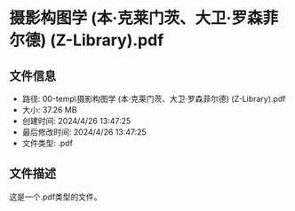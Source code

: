 ﻿# 摄影构图学 (本·克莱门茨、大卫·罗森菲尔德) (Z-Library).pdf

## 文件信息
- 路径: 00-temp\摄影构图学 (本·克莱门茨、大卫·罗森菲尔德) (Z-Library).pdf
- 大小: 37.26 MB
- 创建时间: 2024/4/26 13:47:25
- 最后修改时间: 2024/4/26 13:47:25
- 文件类型: .pdf

## 文件描述
这是一个.pdf类型的文件。

